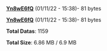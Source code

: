 [**Yn8wE6fQ**](/data/Yn8wE6fQ.txt) (01/11/22 - 15:38)- 81 bytes

[**Yn8wE6fQ**](/data/Yn8wE6fQ.txt) (01/11/22 - 15:38)- 81 bytes

**Total Datas**: 1159

**Total Size**: 6.86 MB / 6.9 MB